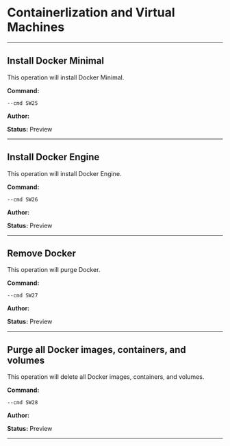 # Containerlization and Virtual Machines


***

## Install Docker Minimal
This operation will install Docker Minimal.

**Command:** 
~~~
--cmd SW25
~~~

**Author:** 

**Status:** Preview



***

## Install Docker Engine
This operation will install Docker Engine.

**Command:** 
~~~
--cmd SW26
~~~

**Author:** 

**Status:** Preview



***

## Remove Docker
This operation will purge Docker.

**Command:** 
~~~
--cmd SW27
~~~

**Author:** 

**Status:** Preview



***

## Purge all Docker images, containers, and volumes
This operation will delete all Docker images, containers, and volumes.

**Command:** 
~~~
--cmd SW28
~~~

**Author:** 

**Status:** Preview



***

